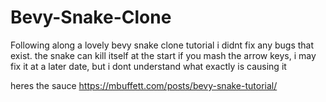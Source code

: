 # Bevy-Snake-Clone

Following along a lovely bevy snake clone tutorial
i didnt fix any bugs that exist. the snake can kill itself at the start if you mash the arrow keys, i may fix it at a later date, but i dont understand what exactly is causing it

heres the sauce https://mbuffett.com/posts/bevy-snake-tutorial/

